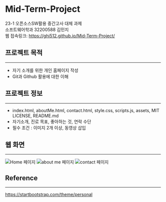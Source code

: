 # Mid-Term-Project
23-1 오픈소스SW활용 중간고사 대체 과제<br>
소프트웨어학과 32200588 김민지<br>
웹 접속링크: https://ghi512.github.io/Mid-Term-Project/

## 프로젝트 목적
---
* 자기 소개를 위한 개인 홈페이지 작성
* Git과 Github 활용에 대한 이해

## 프로젝트 정보
---
* index.html, aboutMe.html, contact.html, style.css, scripts.js, assets, MIT LICENSE, README.md
* 자기소개, 진로 목표, 좋아하는 것, 연락 수단
* 필수 조건 : 이미지 2개 이상, 동영상 삽입

## 웹 화면
---
![Home 페이지](https://user-images.githubusercontent.com/77954741/236665015-f4ed5594-6e78-4946-91cc-6af01997cd44.png)
![about me 페이지](https://user-images.githubusercontent.com/77954741/236665006-89521496-36f4-407f-a5e5-dbaf5b2727ca.png)
![contact 페이지](https://user-images.githubusercontent.com/77954741/236665013-423a615b-0151-45b2-a87a-baac941dcb6e.png)

## Reference
---
https://startbootstrap.com/theme/personal